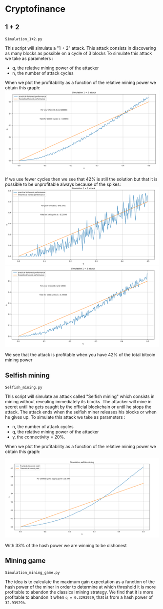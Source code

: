 # Cryptofinance

## **1 + 2** <a name="1_+_2"/>

`Simulation_1+2.py`

This script will simulate a "1 + 2" attack. This attack consists in discovering as many blocks as possible on a cycle of 3 blocks 
To simulate this attack we take as parameters :
* q, the relative mining power of the attacker
* n, the number of attack cycles


When we plot the profitability as a function of the relative mining power we obtain this graph:
<img src="Screen1_1.png"/>

If we use fewer cycles then we see that 42% is still the solution but that it is possible to be unprofitable always because of the spikes:
<img src="Screen1_3.png"/>
<img src="Screen1_2.png"/>

We see that the attack is profitable when you have 42% of the total bitcoin mining power

## **Selfish mining** <a name="Selfish_mining"/>

`Selfish_mining.py`

This script will simulate an attack called "Selfish mining" which consists in mining without revealing immediately its blocks. The attacker will mine in secret until he gets caught by the official blockchain or until he stops the attack. The attack ends when the selfish miner releases his blocks or when he gives up. To simulate this attack we take as parameters :

* n, the number of attack cycles
* q, the relative mining power of the attacker
* &gamma;, the connectivity = 20%.

When we plot the profitability as a function of the relative mining power we obtain this graph:

<img src="Screen2_1.png"/>

With 33% of the hash power we are winning to be dishonest

## **Mining game** <a name="Mining_game"/>

`Simulation_mining_game.py`

The idea is to calculate the maximum gain expectation as a function of the hash power of the miner in order to determine at which threshold it is more profitable to abandon the classical mining strategy.
We find that it is more profitable to abandon it when `q = 0.3293929`, that is from a hash power of `32.93929%`.